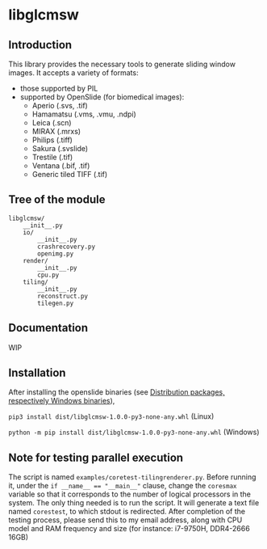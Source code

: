 # libglcmsw

## Introduction
This library provides the necessary tools to generate sliding window images. It accepts a variety of formats: 
- those supported by PIL
- supported by OpenSlide (for biomedical images):
  - Aperio (.svs, .tif)
  - Hamamatsu (.vms, .vmu, .ndpi)
  - Leica (.scn)
  - MIRAX (.mrxs)
  - Philips (.tiff)
  - Sakura (.svslide)
  - Trestile (.tif)
  - Ventana (.bif, .tif)
  - Generic tiled TIFF (.tif) 

## Tree of the module
```
libglcmsw/
    __init__.py
    io/
        __init__.py
        crashrecovery.py
        openimg.py
    render/
        __init__.py
        cpu.py
    tiling/
        __init__.py
        reconstruct.py
        tilegen.py
```

## Documentation
WIP

## Installation
After installing the openslide binaries (see [Distribution packages, respectively Windows binaries](https://openslide.org/download/)),

```pip3 install dist/libglcmsw-1.0.0-py3-none-any.whl``` (Linux)

```python -m pip install dist/libglcmsw-1.0.0-py3-none-any.whl``` (Windows)

## Note for testing parallel execution

The script is named ```examples/coretest-tilingrenderer.py```. Before running it, under the ```if __name__ == "__main__"``` clause, change the ```coresmax``` variable so that it corresponds to the number of logical processors in the system. The only thing needed is to run the script. It will generate a text file named ```corestest```, to which stdout is redirected. After completion of the testing process, please send this to my email address, along with CPU model and RAM frequency and size (for instance: i7-9750H, DDR4-2666 16GB)